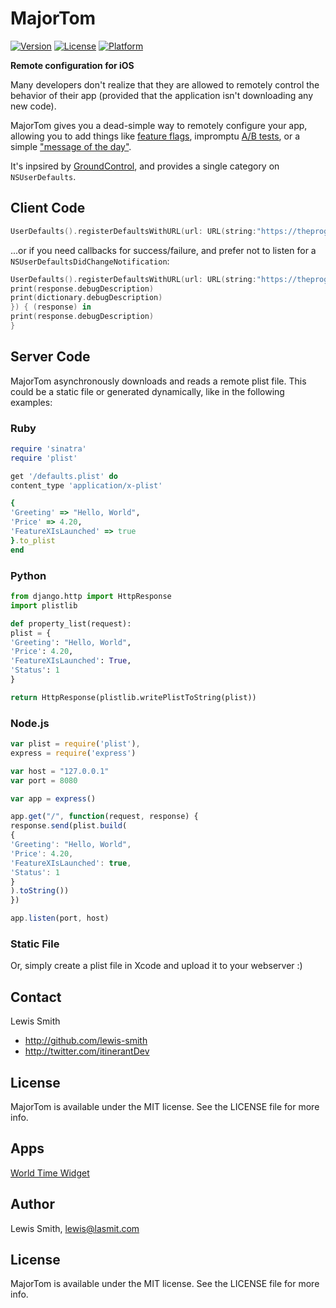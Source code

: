# MajorTom

[![Version](https://img.shields.io/cocoapods/v/MajorTom.svg?style=flat)](http://cocoapods.org/pods/MajorTom)
[![License](https://img.shields.io/cocoapods/l/MajorTom.svg?style=flat)](http://cocoapods.org/pods/MajorTom)
[![Platform](https://img.shields.io/cocoapods/p/MajorTom.svg?style=flat)](http://cocoapods.org/pods/MajorTom)

**Remote configuration for iOS**

Many developers don't realize that they are allowed to remotely control the behavior of their app (provided that the application isn't downloading any new code).

MajorTom gives you a dead-simple way to remotely configure your app, allowing you to add things like [feature flags](http://code.flickr.com/blog/2009/12/02/flipping-out/), impromptu [A/B tests](http://en.wikipedia.org/wiki/A/B_testing), or a simple ["message of the day"](http://en.wikipedia.org/wiki/Motd_%28Unix%29).

It's inpsired by [GroundControl](https://github.com/mattt/GroundControl), and provides a single category on `NSUserDefaults`.

## Client Code

```swift
UserDefaults().registerDefaultsWithURL(url: URL(string:"https://theprogressapp.com/wtw/defaults.plist")!)```
```

...or if you need callbacks for success/failure, and prefer not to listen for a `NSUserDefaultsDidChangeNotification`:

```swift
UserDefaults().registerDefaultsWithURL(url: URL(string:"https://theprogressapp.com/wtw/defaults.plist")!, success: { (response, dictionary) in
print(response.debugDescription)
print(dictionary.debugDescription)
}) { (response) in
print(response.debugDescription)
}
```

## Server Code

MajorTom asynchronously downloads and reads a remote plist file. This could be a static file or generated dynamically, like in the following examples:

### Ruby

```ruby
require 'sinatra'
require 'plist'

get '/defaults.plist' do
content_type 'application/x-plist'

{
'Greeting' => "Hello, World",
'Price' => 4.20,
'FeatureXIsLaunched' => true
}.to_plist
end
```

### Python

```python
from django.http import HttpResponse
import plistlib

def property_list(request):
plist = {
'Greeting': "Hello, World",
'Price': 4.20,
'FeatureXIsLaunched': True,
'Status': 1
}

return HttpResponse(plistlib.writePlistToString(plist))
```

### Node.js

```javascript
var plist = require('plist'),
express = require('express')

var host = "127.0.0.1"
var port = 8080

var app = express()

app.get("/", function(request, response) {
response.send(plist.build(
{
'Greeting': "Hello, World",
'Price': 4.20,
'FeatureXIsLaunched': true,
'Status': 1
}
).toString())
})

app.listen(port, host)
```
### Static File
Or, simply create a plist file in Xcode and upload it to your webserver :)

## Contact

Lewis Smith

- http://github.com/lewis-smith
- http://twitter.com/itinerantDev

## License

MajorTom is available under the MIT license. See the LICENSE file for more info.

## Apps
[World Time Widget](https://itunes.apple.com/us/app/world-clock-time-widget-for-timezones/id912698955?mt=8)

## Author

Lewis Smith, lewis@lasmit.com

## License

MajorTom is available under the MIT license. See the LICENSE file for more info.
